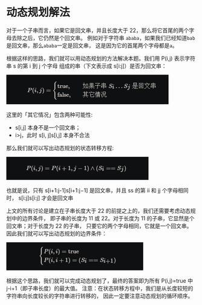 # 动态规划解法

对于一个子串而言，如果它是回文串，并且长度大于 22，那么将它首尾的两个字母去除之后，它仍然是个回文串。
例如对于字符串 `ababa`，如果我们已经知道`bab` 是回文串，那么`ababa`一定是回文串，
这是因为它的首尾两个字母都是`a`。

根据这样的思路，我们就可以用动态规划的方法解决本题。我们用 P(i,j) 表示字符串 s 的第 i 到 j 个字母
组成的串（下文表示成 s[i:j]）是否为回文串：

![./判别式.png](判别式.png)

这里的「其它情况」包含两种可能性:
* s[i,j] 本身不是一个回文串；
* i>j，此时 s[i, j]s[i,j] 本身不合法

那么我们就可以写出动态规划的状态转移方程:

![状态转移方程](状态转移方程.png)

也就是说，只有 s[i+1:j-1]s[i+1:j−1] 是回文串，并且 ss 的第 ii 和 jj 个字母相同时，
s[i:j]s[i:j] 才会是回文串

上文的所有讨论是建立在子串长度大于 22 的前提之上的，我们还需要考虑动态规划中的边界条件，
即子串的长度为 11 或 22。对于长度为 11 的子串，它显然是个回文串；对于长度为 22 的子串，
只要它的两个字母相同，它就是一个回文串。因此我们就可以写出动态规划的边界条件：

![边界](边界条件.png)

根据这个思路，我们就可以完成动态规划了，最终的答案即为所有 P(i,j)=true 中
j-i+1（即子串长度）的最大值。
注意：在状态转移方程中，我们是从长度较短的字符串向长度较长的字符串进行转移的，
因此一定要注意动态规划的循环顺序。






